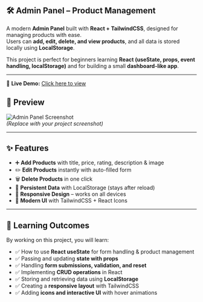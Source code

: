## 🛠️ Admin Panel – Product Management  

A modern **Admin Panel** built with **React + TailwindCSS**, designed for managing products with ease.  
Users can **add, edit, delete, and view products**, and all data is stored locally using **LocalStorage**.  

This project is perfect for beginners learning **React (useState, props, event handling, localStorage)** and for building a small **dashboard-like app**.  

---
🔗 **Live Demo:** [Click here to view](https://react-3b27.vercel.app/) 

## 📸 Preview  

![Admin Panel Screenshot](https://via.placeholder.com/1200x600.png?text=Admin+Panel+Preview)  
*(Replace with your project screenshot)*  

---

## ✨ Features  

- ➕ **Add Products** with title, price, rating, description & image  
- ✏️ **Edit Products** instantly with auto-filled form  
- 🗑️ **Delete Products** in one click  
- 💾 **Persistent Data** with LocalStorage (stays after reload)  
- 📱 **Responsive Design** – works on all devices  
- 🎨 **Modern UI** with TailwindCSS + React Icons  

---

## 🎯 Learning Outcomes  

By working on this project, you will learn:  

- ✅ How to use **React useState** for form handling & product management  
- ✅ Passing and updating **state with props**  
- ✅ Handling **form submissions, validation, and reset**  
- ✅ Implementing **CRUD operations** in React  
- ✅ Storing and retrieving data using **LocalStorage**  
- ✅ Creating a **responsive layout** with TailwindCSS  
- ✅ Adding **icons and interactive UI** with hover animations  